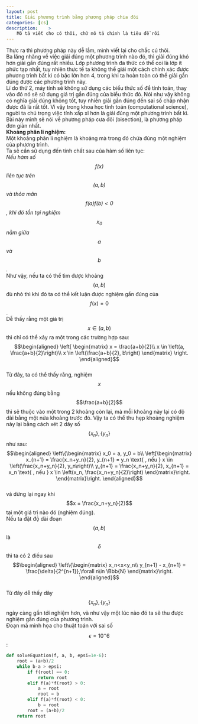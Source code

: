 ```yaml
---
layout: post
title: Giải phương trình bằng phương pháp chia đôi
categories: [cs]
description:    >
    Mô tả viết cho có thôi, chứ mô tả chính là tiêu đề rồi
---
```

Thực ra thì phương pháp này dễ lắm, mình viết lại cho chắc cú thôi.  
Ba lăng nhăng về việc giải đúng một phương trình nào đó, thì giải đúng khó hơn giải gần đúng rất nhiều. Lớp phương trình đa thức có thể coi là lớp ít phức tạp nhất, tuy nhiên thực tế ta không thể giải một cách chính xác được phương trình bất kì có bậc lớn hơn 4, trong khi ta hoàn toàn có thể giải gần đúng được các phương trình này.  
Lí do thứ 2, máy tính sẽ không sử dụng các biểu thức số để tính toán, thay vào đó nó sẽ sử dụng giá trị gần đúng của biểu thức đó. Nói như vậy không có nghĩa giải đúng không tốt, tuy nhiên giải gần đúng đến sai số chấp nhận được đã là rất tốt.  Vì vậy trong khoa học tính toán (computational science), người ta chú trọng việc tính xấp xỉ hơn là giải đúng một phương trình bất kì.  
Bài này mình sẽ nói về phương pháp cưa đôi (bisection), là phương pháp đơn giản nhất.  
**Khoảng phân li nghiệm:**  
Một khoảng phân li nghiệm là khoảng mà trong đó chứa đúng một nghiệm của phương trình.  
Ta sẽ cần sử dụng đến tính chất sau của hàm số liên tục:  
*Nếu hàm số $$f(x)$$ liên tục trên $$(a, b)$$ và thỏa mãn $$f(a)f(b)<0$$, khi đó tồn tại nghiệm $$x_0$$ nằm giữa $$a$$ và $$b$$.*    
Như vậy, nếu ta có thể tìm được khoảng $$(a, b)$$ đủ nhỏ thì khi đó ta có thể kết luận được nghiệm gần đúng của $$f(x)=0$$.  
Dễ thấy rằng một giá trị $$x \in (a, b)$$ thì chỉ có thể xảy ra một trong các trường hợp sau:  
$$\begin{aligned}
\left[
\begin{matrix}
x = \frac{a+b}{2}\\ 
x \in \left(a, \frac{a+b}{2}\right)\\ 
x \in \left(\frac{a+b}{2}, b\right)
\end{matrix}
\right.
\end{aligned}$$  
Từ đây, ta có thể thấy rằng, nghiệm $$x$$ nếu không đúng bằng $$\frac{a+b}{2}$$ thì sẽ thuộc vào một trong 2 khoảng còn lại, mà mỗi khoảng này lại có độ dài bằng một nửa khoảng trước đó. Vậy ta có thể thu hẹp khoảng nghiệm này lại bằng cách xét 2 dãy số $$\{x_n\}, \{y_n\}$$ như sau:  
$$\begin{aligned}
\left\{\begin{matrix}
    x_0 = a, y_0 = b\\ 
    \left[\begin{matrix}
    x_{n+1} = \frac{x_n+y_n}{2}, y_{n+1} = y_n \text{    , nếu    }  x \in \left(\frac{x_n+y_n}{2}, y_n\right)\\ 
    y_{n+1} = \frac{x_n+y_n}{2}, x_{n+1} = x_n \text{    , nếu    }  x \in \left(x_n, \frac{x_n+y_n}{2}\right)
    \end{matrix}\right.
\end{matrix}\right.
\end{aligned}$$  
và dừng lại ngay khi $$x = \frac{x_n+y_n}{2}$$ tại một giá trị nào đó (nghiệm đúng).  
Nếu ta đặt độ dài đoạn $$(a, b)$$ là $$\delta$$ thì ta có 2 điều sau 
$$\begin{aligned}
\left\{\begin{matrix}
x_n<x<y_n\\ 
y_{n+1} - x_{n+1} = \frac{\delta}{2^{n+1}},\forall n\in \Bbb{N}
\end{matrix}\right.
\end{aligned}$$  
Từ đây dễ thấy dãy $$\{x_n\}, \{y_n\}$$ ngày càng gần tới nghiệm hơn, và như vậy một lúc nào đó ta sẽ thu được nghiệm gần đúng của phương trình.  
Đoạn mã minh họa cho thuật toán với sai số $$\epsilon = 10^-6$$:  
~~~Python
def solveEquation(f, a, b, epsi=1e-6):
    root = (a+b)/2
    while b-a > epsi:
        if f(root) == 0:
            return root
        elif f(a)*f(root) > 0:
            a = root
            root = b
        elif f(a)*f(root) < 0:
            b = root
        root = (a+b)/2
    return root
~~~
